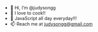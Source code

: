 - 👋 Hi, I’m @judysongg
- 👀 I love to cook!! 
- 🌱 JavaScript all day everyday!!!
- 📫 Reach me at judysongg@gmail.com

<!---
judysongg/judysongg is a ✨ special ✨ repository because its `README.md` (this file) appears on your GitHub profile.
You can click the Preview link to take a look at your changes.
--->
